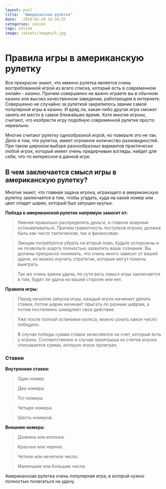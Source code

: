 ```yaml
---
layout: post
title:  "Американская рулетка"
date:   2019-02-29 14:34:25
categories: casino
tags: online
image: /assets/images/5.jpg
---
```


# Правила игры в американскую рулетку

Все прекрасно знают, что именно рулетка является очень востребованной игрой из всего списка, который есть в современном онлайн - казино. Причем совершенно не важно играете вы в обычном казино или высоко качественном заведении, работающем в интернете. Совершенно не случайно за рулеткой закрепилось звание самой популярной игры в казино. И вряд ли, какая-либо другая игра сможет занять ее место в самое ближайшее время. Хотя многие игроки, считают, что изобрести игру подобную современной рулетке просто нереально.

Многие считают рулетку однообразной игрой, но поверьте это не так. Дело в том, что рулетка, имеет огромное количество разновидностей. При таком широком выборе разнообразных вариантов практически любой игрок, который имеет очень придирчивые взгляды, найдет для себя, что-то интересное в данной игре.

## В чем заключается смысл игры в американскую рулетку?

Многие знают, что главная задача игрока, играющего в американскую рулетку заключается в том, чтобы угадать, куда на какой номер или цвет опадет шарик, который был запущен крупье.

**Победа в американской рулетке напрямую зависит от:**

> Умения правильно распределять деньги, а главное вовремя останавливаться. Причем грамотность поступков игрока, должна быть как чисто тактическая, так и финансовая.

> Эмоции потребуется убрать на второй план, будьте осторожны и не позвольте азарту полностью захватить ваше сознание. Вы должны прекрасно понимать, что очень много зависит от вашей удачи, но можно изучить стратегии, которые могут помочь выиграть.

> Так же очень важна удача, по сути весь смысл игры заключается в том, будет ли удача на вашей стороне или нет.

**Правила игры:**

> Перед началом запуска игры, каждый игрок начинает делать ставки, потом шарик начинает прыгать по разным цифрам, а потом постепенно замедляет свое действие.

> Уже после полной остановки колеса, можно узнать какое число победило.

> В случае победы сумма ставки зачисляется на счет, который есть у игрока. Соответственно в случае проигрыша из счетов игрока списывается сумма, которую игрок проиграл.

### Ставки

**Внутренние ставки:**

> Один номер.

> Два номера.

> Тот номера.

> Четыре номера.

> Шесть номеров.

**Внешние номера:**

> Дюжина или колонка.

> Красное или черное.

> Четное или нечетное число.

> Маленькие или большие числа.

Американская рулетка очень популярная игра, в которой нужно полностью полагаться на удачу.

